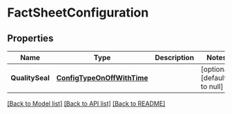 # FactSheetConfiguration

## Properties
Name | Type | Description | Notes
------------ | ------------- | ------------- | -------------
**QualitySeal** | [**ConfigTypeOnOffWithTime**](ConfigTypeOnOffWithTime.md) |  | [optional] [default to null]

[[Back to Model list]](../README.md#documentation-for-models) [[Back to API list]](../README.md#documentation-for-api-endpoints) [[Back to README]](../README.md)


